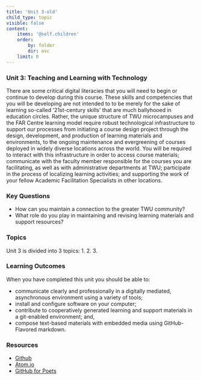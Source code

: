 ```yaml
---
title: 'Unit 3-old'
child_type: topic
visible: false
content:
    items: '@self.children'
    order:
        by: folder
        dir: asc
    limit: 0
---
```


### Unit 3: Teaching and Learning with Technology

There are some critical digital literacies that you will need to begin or continue to develop during this course. These skills and competencies that you will be developing are not intended to to be merely for the sake of learning so-called '21st-century skills' that are much ballyhooed in education circles. Rather, the unique structure of TWU microcampuses and the FAR Centre learning model require robust technological infrastructure to support our processes from initiating a course design project through the design, development, and production of learning materials and environments, to the ongoing maintenance and evergreening of courses deployed in widely diverse locations across the world. You will be required to interact with this infrastructure in order to access course materials; communicate with the faculty member responsible for the courses you are facilitating, as well as with administrative departments at TWU; participate in the process of localizing learning activities; and supporting the work of your fellow Academic Facilitation Specialists in other locations.

### Key Questions
- How can you maintain a connection to the greater TWU community?
- What role do you play in maintaining and revising learning materials and support resources?

### Topics
Unit 3 is divided into 3 topics:
1.
2.
3.

### Learning Outcomes
When you have completed this unit you should be able to:
- communicate clearly and professionally in a digitally mediated, asynchronous environment using a variety of tools;
- install and configure software on your computer;
- contribute to cooperatively generated learning and support materials in a git-enabled environment; and,
- compose text-based materials with embedded media using GitHub-Flavored markdown.

### Resources
- [Github](https://github.com)
- [Atom.io](https://atom.io)
- [GitHub for Poets](https://thecodingtrain.com/beginners/git-and-github/)
